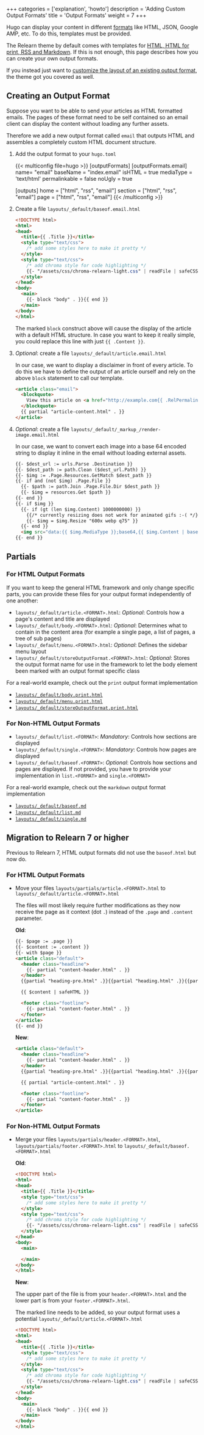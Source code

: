 +++
categories = ['explanation', 'howto']
description = 'Adding Custom Output Formats'
title = 'Output Formats'
weight = 7
+++

Hugo can display your content in different [formats](https://gohugo.io/templates/output-formats/) like HTML, JSON, Google AMP, etc. To do this, templates must be provided.

The Relearn theme by default comes with templates for [HTML, HTML for print, RSS and Markdown](configuration/sitemanagement/outputformats). If this is not enough, this page describes how you can create your own output formats.

If you instead just want to [customize the layout of an existing output format](configuration/customization/designs), the theme got you covered as well.

## Creating an Output Format

Suppose you want to be able to send your articles as HTML formatted emails. The pages of these format need to be self contained so an email client can display the content without loading any further assets.

Therefore we add a new output format called `email` that outputs HTML and assembles a completely custom HTML document structure.

1. Add the output format to your `hugo.toml`

    {{< multiconfig file=hugo >}}
    [outputFormats]
      [outputFormats.email]
        name= "email"
        baseName = "index.email"
        isHTML = true
        mediaType = 'text/html'
        permalinkable = false
        noUgly = true

    [outputs]
      home = ["html", "rss", "email"]
      section = ["html", "rss", "email"]
      page = ["html", "rss", "email"]
    {{< /multiconfig >}}

2. Create a file `layouts/_default/baseof.email.html`

    ````html {title="layouts/_default/baseof.email.html" hl_Lines="15"}
    <!DOCTYPE html>
    <html>
    <head>
      <title>{{ .Title }}</title>
      <style type="text/css">
        /* add some styles here to make it pretty */
      </style>
      <style type="text/css">
        /* add chroma style for code highlighting */
        {{- "/assets/css/chroma-relearn-light.css" | readFile | safeCSS }}
      </style>
    </head>
    <body>
      <main>
        {{- block "body" . }}{{ end }}
      </main>
    </body>
    </html>
    ````

    The marked `block` construct above will cause the display of the article with a default HTML structure. 	In case you want to keep it really simple, you could replace this line with just `{{ .Content }}`.

3. _Optional_: create a file `layouts/_default/article.email.html`

	In our case, we want to display a disclaimer in front of every article. To do this we have to define the output of an article ourself and rely on the above `block` statement to call our template.

    ````html {title="layouts/_default/article.email.html"}
    <article class="email">
      <blockquote>
        View this article on <a href="http://example.com{{ .RelPermalink }}">our website</a>
      </blockquote>
      {{ partial "article-content.html" . }}
    </article>
    ````

4. _Optional_: create a file `layouts/_default/_markup_/render-image.email.html`

    In our case, we want to convert each image into a base 64 encoded string to display it inline in the email without loading external assets.

    ````html {title="layouts/_default/_markup_/render-image.email.html"}
    {{- $dest_url := urls.Parse .Destination }}
    {{- $dest_path := path.Clean ($dest_url.Path) }}
    {{- $img := .Page.Resources.GetMatch $dest_path }}
    {{- if and (not $img) .Page.File }}
      {{- $path := path.Join .Page.File.Dir $dest_path }}
      {{- $img = resources.Get $path }}
    {{- end }}
    {{- if $img }}
      {{- if (gt (len $img.Content) 1000000000) }}
        {{/* currently resizing does not work for animated gifs :-( */}}
        {{- $img = $img.Resize "600x webp q75" }}
      {{- end }}
      <img src="data:{{ $img.MediaType }};base64,{{ $img.Content | base64Encode }}">
    {{- end }}
    ````

## Partials

### For HTML Output Formats

If you want to keep the general HTML framework and only change specific parts, you can provide these files for your output format independently of one another:

- `layouts/_default/article.<FORMAT>.html`: _Optional_: Controls how a page's content and title are displayed
- `layouts/_default/body.<FORMAT>.html`: _Optional_: Determines what to contain in the content area (for example a single page, a list of pages, a tree of sub pages)
- `layouts/_default/menu.<FORMAT>.html`: _Optional_: Defines the sidebar menu layout
- `layouts/_default/storeOutputFormat.<FORMAT>.html`: _Optional_: Stores the output format name for use in the framework to let the body element been marked with an output format specific class

For a real-world example, check out the `print` output format implementation

- [`layouts/_default/body.print.html`](https://github.com/McShelby/hugo-theme-relearn/blob/main/layouts/_default/body.print.html)
- [`layouts/_default/menu.print.html`](https://github.com/McShelby/hugo-theme-relearn/blob/main/layouts/_default/menu.print.html)
- [`layouts/_default/storeOutputFormat.print.html`](https://github.com/McShelby/hugo-theme-relearn/blob/main/layouts/_default/storeOutputFormat.print.html)

### For Non-HTML Output Formats

- `layouts/_default/list.<FORMAT>`: _Mandatory_: Controls how sections are displayed
- `layouts/_default/single.<FORMAT>`: _Mandatory_: Controls how pages are displayed
- `layouts/_default/baseof.<FORMAT>`: _Optional_: Controls how sections and pages are displayed. If not provided, you have to provide your implementation in `list.<FORMAT>` and `single.<FORMAT>`

For a real-world example, check out the `markdown` output format implementation

- [`layouts/_default/baseof.md`](https://github.com/McShelby/hugo-theme-relearn/blob/main/layouts/_default/baseof.md)
- [`layouts/_default/list.md`](https://github.com/McShelby/hugo-theme-relearn/blob/main/layouts/_default/list.md)
- [`layouts/_default/single.md`](https://github.com/McShelby/hugo-theme-relearn/blob/main/layouts/_default/single.md)

## Migration to Relearn 7 or higher

Previous to Relearn 7, HTML output formats did not use the `baseof.html` but now do.

### For HTML Output Formats

- Move your files `layouts/partials/article.<FORMAT>.html` to `layouts/_default/article.<FORMAT>.html`

    The files will most likely require further modifications as they now receive the page as it context (dot `.`) instead of the `.page` and `.content` parameter.

	**Old**:

    ````html {title="layouts/partials/article.&lt;FORMAT&gt;.html" hl_Lines="1-3 10 16"}
    {{- $page := .page }}
    {{- $content := .content }}
    {{- with $page }}
    <article class="default">
      <header class="headline">
        {{- partial "content-header.html" . }}
      </header>
      {{partial "heading-pre.html" .}}{{partial "heading.html" .}}{{partial "heading-post.html" .}}

      {{ $content | safeHTML }}

      <footer class="footline">
        {{- partial "content-footer.html" . }}
      </footer>
    </article>
    {{- end }}
    ````

	**New**:

    ````html {title="layouts/_default/article.&lt;FORMAT&gt;.html" hl_Lines="7"}
    <article class="default">
      <header class="headline">
        {{- partial "content-header.html" . }}
      </header>
      {{partial "heading-pre.html" .}}{{partial "heading.html" .}}{{partial "heading-post.html" .}}

      {{ partial "article-content.html" . }}

      <footer class="footline">
        {{- partial "content-footer.html" . }}
      </footer>
    </article>
    ````

### For Non-HTML Output Formats

- Merge your files `layouts/partials/header.<FORMAT>.html`, `layouts/partials/footer.<FORMAT>.html` to `layouts/_default/baseof.<FORMAT>.html`

	**Old**:

    ````html {title="layouts/partials/header.&lt;FORMAT&gt;.html"}
    <!DOCTYPE html>
    <html>
    <head>
      <title>{{ .Title }}</title>
      <style type="text/css">
        /* add some styles here to make it pretty */
      </style>
      <style type="text/css">
        /* add chroma style for code highlighting */
        {{- "/assets/css/chroma-relearn-light.css" | readFile | safeCSS }}
      </style>
    </head>
    <body>
      <main>
    ````

    ````html {title="layouts/partials/footer.&lt;FORMAT&gt;.html"}
      </main>
    </body>
    </html>
    ````

	**New**:

	The upper part of the file is from your `header.<FORMAT>.html` and the lower part is from your `footer.<FORMAT>.html`.

	The marked line needs to be added, so your output format uses a potential `layouts/_default/article.<FORMAT>.html`

    ````html {title="layouts/_default/baseof.&lt;FORMAT&gt;.html" hl_Lines="15"}
    <!DOCTYPE html>
    <html>
    <head>
      <title>{{ .Title }}</title>
      <style type="text/css">
        /* add some styles here to make it pretty */
      </style>
      <style type="text/css">
        /* add chroma style for code highlighting */
        {{- "/assets/css/chroma-relearn-light.css" | readFile | safeCSS }}
      </style>
    </head>
    <body>
      <main>
        {{- block "body" . }}{{ end }}
      </main>
    </body>
    </html>
    ````
